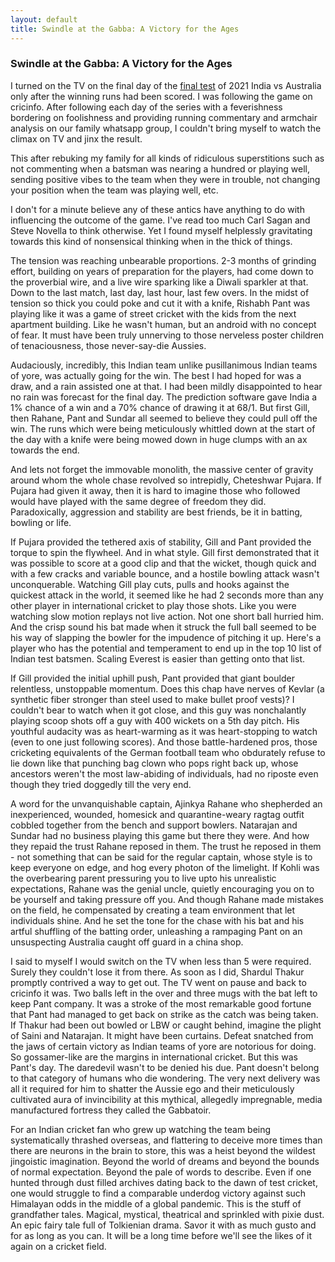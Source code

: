 ```yaml
---
layout: default
title: Swindle at the Gabba: A Victory for the Ages
---
```


### Swindle at the Gabba: A Victory for the Ages

I turned on the TV on the final day of the [final test](https://www.espncricinfo.com/series/india-in-australia-2020-21-1223867/australia-vs-india-4th-test-1223872/full-scorecard) of 2021 India vs Australia only after the winning runs had been scored. I was following the game on cricinfo. After following each day of the series with a feverishness bordering on foolishness and providing running commentary and armchair analysis on our family whatsapp group, I couldn't bring myself to watch the climax on TV and jinx the result. 

This after rebuking my family for all kinds of ridiculous superstitions such as not commenting when a batsman was nearing a hundred or playing well, sending positive vibes to the team when they were in trouble, not changing your position when the team was playing well, etc.  

I don't for a minute believe any of these antics have anything to do with influencing the outcome of the game. I've read too much Carl Sagan and Steve Novella to think otherwise. Yet I found myself helplessly gravitating towards this kind of nonsensical thinking when in the thick of things. 

The tension was reaching unbearable proportions. 2-3 months of grinding effort, building on years of preparation for the players, had come down to the proverbial wire, and a live wire sparking like a Diwali sparkler at that. Down to the last match, last day, last hour, last few overs. In the midst of tension so thick you could poke and cut it with a knife, Rishabh Pant was playing like it was a game of street cricket with the kids from the next apartment building. Like he wasn't human, but an android with no concept of fear. It must have been truly unnerving to those nerveless poster children of tenaciousness, those never-say-die Aussies.

Audaciously, incredibly, this Indian team unlike pusillanimous Indian teams of yore, was actually going for the win. The best I had hoped for was a draw, and a rain assisted one at that. I had been mildly disappointed to hear no rain was forecast for the final day. The prediction software gave India a 1% chance of a win and a 70% chance of drawing it at 68/1. But first Gill, then Rahane, Pant and Sundar all seemed to believe they could pull off the win. The runs which were being meticulously whittled down at the start of the day with a knife were being mowed down in huge clumps with an ax towards the end. 

And lets not forget the immovable monolith, the massive center of gravity around whom the whole chase revolved so intrepidly, Cheteshwar Pujara. If Pujara had given it away, then it is hard to imagine those who followed would have played with the same degree of freedom they did. Paradoxically, aggression and stability are best friends, be it in batting, bowling or life. 

If Pujara provided the tethered axis of stability, Gill and Pant provided the torque to spin the flywheel. And in what style. Gill first demonstrated that it was possible to score at a good clip and that the wicket, though quick and with a few cracks and variable bounce, and a hostile bowling attack wasn't unconquerable. Watching Gill play cuts, pulls and hooks against the quickest attack in the world, it seemed like he had 2 seconds more than any other player in international cricket to play those shots. Like you were watching slow motion replays not live action. Not one short ball hurried him. And the crisp sound his bat made when it struck the full ball seemed to be his way of slapping the bowler for the impudence of pitching it up. Here's a player who has the potential and temperament to end up in the top 10 list of Indian test batsmen. Scaling Everest is easier than getting onto that list.

If Gill provided the initial uphill push, Pant provided that giant boulder relentless, unstoppable momentum.  Does this chap have nerves of Kevlar (a synthetic fiber stronger than steel used to make bullet proof vests)? I couldn't bear to watch when it got close, and this guy was nonchalantly playing scoop shots off a guy with 400 wickets on a 5th day pitch. His youthful audacity was as heart-warming as it was heart-stopping to watch (even to one just following scores). And those battle-hardened pros, those cricketing equivalents of the German football team who obdurately refuse to lie down like that punching bag clown who pops right back up, whose ancestors weren't the most law-abiding of  individuals, had no riposte even though they tried doggedly till the very end. 

A word for the unvanquishable captain, Ajinkya Rahane who shepherded an inexperienced, wounded, homesick and quarantine-weary ragtag outfit cobbled together from the bench and support bowlers. Natarajan and Sundar had no business playing this game but there they were. And how they repaid the trust Rahane reposed in them. The trust he reposed in them - not something that can be said for the regular captain, whose style is to keep everyone on edge, and hog every photon of the limelight. If Kohli was the overbearing parent pressuring you to live upto his unrealistic expectations, Rahane was the genial uncle, quietly encouraging you on to be yourself and taking pressure off you. And though Rahane made mistakes on the field, he compensated by creating a team environment that let individuals shine. And he set the tone for the chase with his bat and his artful shuffling of the batting order, unleashing a rampaging Pant on an unsuspecting Australia caught off guard in a china shop.

I said to myself I would switch on the TV when less than 5 were required. Surely they couldn't lose it from there. As soon as I did, Shardul Thakur promptly contrived a way to get out. The TV went on pause and back to cricinfo it was. Two balls left in the over and three mugs with the bat left to keep Pant company. It was a stroke of the most remarkable good fortune that Pant had managed to get back on strike as the catch was being taken. If Thakur had been out bowled or LBW or caught behind, imagine the plight of Saini and Natarajan. It might have been curtains. Defeat snatched from the jaws of certain victory as Indian teams of yore are notorious for doing. So gossamer-like are the margins in international cricket. But this was Pant's day. The daredevil wasn't to be denied his due. Pant doesn't belong to that category of humans who die wondering. The very next delivery was all it required for him to shatter the Aussie ego and their meticulously cultivated aura of invincibility at this mythical, allegedly impregnable, media manufactured fortress they called the Gabbatoir. 

For an Indian cricket fan who grew up watching the team being systematically thrashed overseas, and flattering to deceive more times than there are neurons in the brain to store, this was a heist beyond the wildest jingoistic imagination. Beyond the world of dreams and beyond the bounds of normal expectation. Beyond the pale of words to describe. Even if one hunted through dust filled archives dating back to the dawn of test cricket, one would struggle to find a comparable underdog victory against such Himalayan odds in the middle of a global pandemic. This is the stuff of grandfather tales. Magical, mystical, theatrical and sprinkled with pixie dust. An epic fairy tale full of Tolkienian drama. Savor it with as much gusto and for as long as you can. It will be a long time before we'll see the likes of it again on a cricket field.

